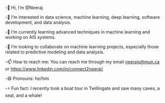 -👋 Hi, I’m @Neeraj

-👀 I’m interested in data science, machine learning, deep learning, software development, and data analysis.

-🌱 I’m currently learning advanced techniques in machine learning and working on AIS systems.

-💞️ I’m looking to collaborate on machine learning projects, especially those related to predictive modeling and data analysis.

-📫 How to reach me: You can reach me through my email neerajs@mun.ca or https://www.linkedin.com/in/connect2neeraj/

-😄 Pronouns: he/him

-⚡ Fun fact: I recently took a boat tour in Twillingate and saw many caves, a seal, and a whale!

<!---
Neerajxcode/Neerajxcode is a ✨ special ✨ repository because its `README.md` (this file) appears on your GitHub profile.
You can click the Preview link to take a look at your changes.
--->
